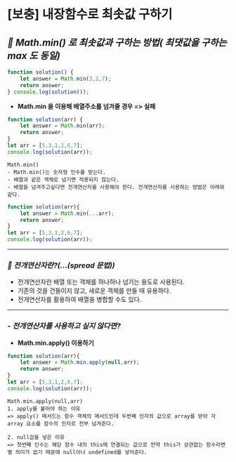 # [보충] 내장함수로 최솟값 구하기

## *📌 Math.min() 로 최솟값과 구하는 방법( 최댓값을 구하는 max 도 동일)*

```javascript
function solution() {
    let answer = Math.min(3,2,7);
    return answer;
} console.log(solution());
```
- **Math.min 을 이용해 배열주소를 넘겨줄 경우 => 실패**
```javascript
function solution(arr) {
    let answer = Math.min(arr);
    return answer;
}
let arr = [5,3,1,2,6,7];
console.log(solution(arr));
```


    Math.min()
    - Math.min()는 숫자형 인수를 받는다.
    - 배열과 같은 객체로 넘기면 적용되지 않는다.
    - 배열을 넘겨주고싶다면 전개연산자를 사용해야 한다. 전개연산자를 사용하는 방법은 아래와 같다.

```javascript
function solution(arr){
    let answer = Math.min(...arr);
    return answer;
}
let arr = [5,3,1,2,6,7];
console.log(solution(arr));
```
---
### *📌 전개연산자란?(...(spread 문법))*
- 전개연산자란 배열 또는 객체를 하나하나 넘기는 용도로 사용된다.
- 기존의 것을 건들이지 않고, 새로운 객체를 만들 때 유용하다.
- 전개연산자를 활용하여 배열을 병합할 수도 있다.

---

### *- 전개연산자를 사용하고 싶지 않다면?*
- **Math.min.apply() 이용하기**
```javascript
function solution(arr){
    let answer = Math.min.apply(null,arr);
    return answer;
}
let arr = [5,3,1,2,6,7];
console.log(solution(arr));
```
    Math.min.apply(null,arr)
    1. apply를 붙어야 하는 이유
    => apply() 메서드는 함수 객체의 메서드인데 두번째 인자의 값으로 array를 받아 각 array 요소를 함수의 인자로 전부 넘겨준다.
    
    2. null값을 넣은 이유
    => 첫번째 인수는 해당 함수 내의 this에 연결되는 값으로 만약 this가 상관없는 함수라면 별 의미가 없기 때문에 null이나 undefined를 넣어준다.









